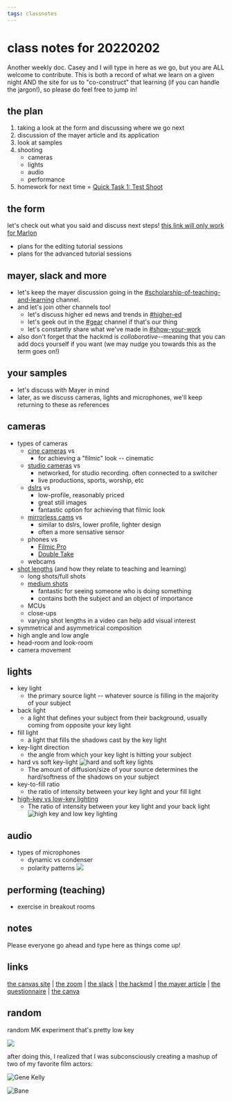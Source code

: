 ```yaml
---
tags: classnotes
---
```


# class notes for 20220202

Another weekly doc. Casey and I will type in here as we go, but you are ALL welcome to contribute. This is both a record of what we learn on a given night AND the site for us to "co-construct" that learning (if you can handle the jargon!), so please do feel free to jump in!

## the plan

1. taking a look at the form and discussing where we go next
2. discussion of the mayer article and its application
3. look at samples
4. shooting
    * cameras
    * lights
    * audio
    * performance
5. homework for next time = [Quick Task 1: Test Shoot](https://canvas.harvard.edu/courses/96236/assignments/561273)

## the form

let's check out what you said and discuss next steps! [this link will only work for Marlon](https://docs.google.com/forms/d/1erZp6dqdbiFLbS-CqK8RSao9GrJUqJfADcvKqRAvWK0/edit#responses)

* plans for the editing tutorial sessions
* plans for the advanced tutorial sessions


## mayer, slack and more
* let's keep the mayer discussion going in the [#scholarship-of-teaching-and-learning](https://educationalvi-0e41145.slack.com/archives/C030S64GRFB) channel. 
* and let's join other channels too!
    * let's discuss higher ed news and trends in [#higher-ed](https://educationalvi-0e41145.slack.com/archives/C03135Y1F32) 
    * let's geek out in the [#gear](https://educationalvi-0e41145.slack.com/archives/C030S64GRFB) channel if that's our thing
    * let's constantly share what we've made in [#show-your-work](https://educationalvi-0e41145.slack.com/archives/C030R3HHRLH)
* also don't forget that the hackmd is *collaborative*--meaning that you can add docs yourself if you want (we may nudge you towards this as the term goes on!)



## your samples

* let's discuss with Mayer in mind
* later, as we discuss cameras, lights and microphones, we'll keep returning to these as references


## cameras

* types of cameras
    * [cine cameras](https://www.bhphotovideo.com/c/product/1340800-REG/canon_2215c002_eos_c200_ef_camera.html) vs 
        * for achieving a "filmic" look -- cinematic
    * [studio cameras](https://www.bhphotovideo.com/c/product/1657122-REG/blackmagic_design_studio_camera_4k_pro.html) vs 
        * networked, for studio recording. often connected to a switcher
        * live productions, sports, worship, etc
    * [dslrs](https://www.bhphotovideo.com/c/product/1461734-REG/canon_2727c002_eos_rebel_t7_dslr.html) vs 
        * low-profile, reasonably priced
        * great still images
        * fantastic option for achieving that filmic look
    * [mirrorless cams](https://www.bhphotovideo.com/c/product/1283257-REG/panasonic_dmc_gh5_mirrorless_micro_four.html) vs 
        * similar to dslrs, lower profile, lighter design
        * often a more sensative sensor
    * phones vs 
        * [Filmic Pro](https://www.filmicpro.com/)
        * [Double Take](https://www.filmicpro.com/products/doubletake/)
    * webcams
* [shot lengths](https://www.bhphotovideo.com/explora/video/tips-and-solutions/filmmaking-101-camera-shot-types) (and how they relate to teaching and learning)
    * long shots/full shots
    * [medium shots](https://www.premiumbeat.com/blog/how-to-frame-a-medium-shot-like-a-master-cinematographer/)
        * fantastic for seeing someone who is doing something
        * contains both the subject and an object of importance
    * MCUs
    * close-ups
    * varying shot lengths in a video can help add visual interest
* symmetrical and asymmetrical composition
* high angle and low angle
* head-room and look-room
* camera movement

## lights

* key light
    * the primary source light -- whatever source is filling in the majority of your subject
* back light
    * a light that defines your subject from their background, usually coming from opposite your key light
* fill light
    * a light that fills the shadows cast by the key light
* key-light direction
    * the angle from which your key light is hitting your subject
* hard vs soft key-light 
![hard and soft key lights](https://www.diyphotography.net/wp-content/uploads/2017/01/soft_light_vs_hard_light.jpg?ezimgfmt=ng%3Awebp%2Fngcb1%2Frs%3Adevice%2Frscb1-1)
    * The amount of diffusion/size of your source determines the hard/softness of the shadows on your subject
* key-to-fill ratio
    * the ratio of intensity between your key light and your fill light
* [high-key vs low-key lighting](https://www.adobe.com/creativecloud/video/discover/low-key-vs-high-key-lighting.html)
    * The ratio of intensity between your key light and your back light
![high key and low key lighting](https://3.bp.blogspot.com/-Qi_ePOUpE1s/VTljhTU1trI/AAAAAAAAI8A/MId2Uxk_sf4/s1600/highlow.JPG)


## audio

* types of microphones
    * dynamic vs condenser
    * polarity patterns
![](https://blog.biamp.com/wp-content/uploads/2017/10/Polar_Pattern_Table.png)

## performing (teaching)

* exercise in breakout rooms


## notes

Please everyone go ahead and type here as things come up!


## links

[the canvas site](https://canvas.harvard.edu/courses/96236) | [the zoom](https://dcegather.canvas.harvard.edu/courses/96236/events/G1) | [the slack](https://app.slack.com/client/T0308TJ5G1K/C030E4G3BGC) | [the hackmd](https://hackmd.io/team/producing-educational-video-2022?nav=overview) | [the mayer article](https://drive.google.com/file/d/1LNngk1RapKzpNkuuvc4m_ELjO89lA174/view?usp=sharing) | [the questionnaire](https://educationalvi-0e41145.slack.com/archives/C030E4G3BGC/p1643237315765409) | [the canva](https://www.canva.com/design/DAE2GvEBxAc/share/preview?token=8W0ZYGFG6fh8Bfv1WwW2Sw&role=EDITOR&utm_content=DAE2GvEBxAc&utm_campaign=designshare&utm_medium=link&utm_source=sharebutton)





## random

random MK experiment that's pretty low key

![](https://files.slack.com/files-pri/T0HTW3H0V-F02NLJ2PPKN/mk-flower_360.gif?pub_secret=daaf2b0c88)

after doing this, I realized that I was subconsciously creating a mashup of two of my favorite film actors:

![Gene Kelly](https://i.gifer.com/H0XI.gif)

![Bane](https://media4.giphy.com/media/I8SQMuIELiw0w/giphy.gif?cid=790b7611f8c78db98f915d578b0e8b98e05fb6d5dcb13ac8&rid=giphy.gif&ct=g)

